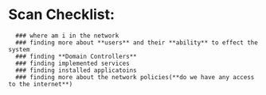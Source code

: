 # Scan Checklist:
      ### where am i in the network
      ### finding more about **users** and their **ability** to effect the system
      ### finding **Domain Controllers**
      ### finding implemented services
      ### finding installed applicatoins
      ### finding more about the network policies(**do we have any access to the internet**)
